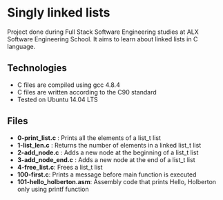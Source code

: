 # Singly linked lists
Project done during Full Stack Software Engineering studies at ALX Software Engineering School. It aims to learn about linked lists in C language.

## Technologies
- C files are compiled using gcc 4.8.4
- C files are written according to the C90 standard
- Tested on Ubuntu 14.04 LTS

## Files
- **0-print_list.c** : Prints all the elements of a list_t list
- **1-list_len.c** : Returns the number of elements in a linked list_t list
- **2-add_node.c** : Adds a new node at the beginning of a list_t list
- **3-add_node_end.c** : Adds a new node at the end of a list_t list
- **4-free_list.c**: Frees a list_t list
- **100-first.c**: Prints a message before main function is executed
- **101-hello_holberton.asm**: Assembly code that prints Hello, Holberton only using printf function

